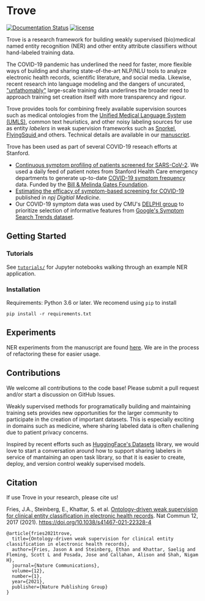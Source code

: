 # Trove 
<!--[![Build Status](https://travis-ci.com/som-shahlab/trove.svg?branch=main)](https://travis-ci.com/som-shahlab/trove)-->
[![Documentation Status](https://readthedocs.org/projects/trove/badge/?version=latest)](https://trove.readthedocs.io/en/latest/?badge=latest)
[![license](https://img.shields.io/badge/License-Apache%202.0-blue.svg)](https://opensource.org/licenses/Apache-2.0)

Trove is a research framework for building weakly supervised (bio)medical named entity recognition (NER) and other entity attribute classifiers without hand-labeled training data.

The COVID-19 pandemic has underlined the need for faster, more flexible ways of building and sharing state-of-the-art NLP/NLU tools to analyze electronic health records, scientific literature, and social media. Likewise, recent research into language modeling and the dangers of uncurated, ["unfathomably"](https://faculty.washington.edu/ebender/papers/Stochastic_Parrots.pdf) large-scale training data underlines the broader need to approach training set creation itself with more transparency and rigour.  

Trove provides tools for combining freely available supervision sources such as medical ontologies from the [Unified Medical Language System (UMLS)](https://www.nlm.nih.gov/research/umls/index.html), common text heuristics, and other noisy labeling sources for use as entity *labelers* in weak supervision frameworks such as [Snorkel](https://github.com/snorkel-team/snorkel), [FlyingSquid ](https://github.com/HazyResearch/flyingsquid) and others. Technical details are available in our [manuscript](https://www.nature.com/articles/s41467-021-22328-4).



Trove has been used as part of several COVID-19 reseach efforts at Stanford. 

- [Continuous symptom profiling of patients screened for SARS-CoV-2](https://med.stanford.edu/covid19/research.html#data-science-and-modeling). We used a daily feed of patient notes from Stanford Health Care emergency departments to generate up-to-date [COVID-19 symptom frequency](https://docs.google.com/spreadsheets/d/1iZZvbv94fpZdC6XaiPosiniMOh18etSPliAXVlLLr1w/edit#gid=344371264) data. Funded by the [Bill & Melinda Gates Foundation](https://www.gatesfoundation.org/about/committed-grants/2020/04/inv017214).
- [Estimating the efficacy of symptom-based screening for COVID-19](https://rdcu.be/chSrv) published in *npj Digitial Medicine*.
- Our COVID-19 symptom data was used by CMU's [DELPHI group](https://covidcast.cmu.edu/) to prioritize selection of informative features from [Google's Symptom Search Trends dataset](https://github.com/GoogleCloudPlatform/covid-19-open-data/blob/main/docs/table-search-trends.md).


## Getting Started

### Tutorials

See [`tutorials/`](https://github.com/som-shahlab/trove/tree/dev/tutorials) for Jupyter notebooks walking through an example NER application.

### Installation

Requirements: Python 3.6 or later. We recomend using `pip` to install 

`pip install -r requirements.txt`

## Experiments

NER experiments from the manuscript are found [here](https://github.com/som-shahlab/trove/tree/manuscript/scripts). We are in the process of refactoring these for easier usage.

## Contributions
We welcome all contributions to the code base! Please submit a pull request and/or start a discussion on GitHub Issues.

Weakly supervised methods for programatically building and maintaining training sets provides new opportunities for the larger community to participate in the creation of important datasets. This is especially exciting in domains such as medicine, where sharing labeled data is often challening due to patient privacy concerns.

Inspired by recent efforts such as [HuggingFace's Datasets](https://github.com/huggingface/datasets) library,
we would love to start a conversation around how to support sharing labelers in service of mantaining an open task library, so that it is easier to create, deploy, and version control weakly supervised models. 


## Citation
If use Trove in your research, please cite us!

Fries, J.A., Steinberg, E., Khattar, S. et al. [Ontology-driven weak supervision for clinical entity classification in electronic health records](https://www.nature.com/articles/s41467-021-22328-4). Nat Commun 12, 2017 (2021). https://doi.org/10.1038/s41467-021-22328-4

```
@article{fries2021trove,
  title={Ontology-driven weak supervision for clinical entity classification in electronic health records},
  author={Fries, Jason A and Steinberg, Ethan and Khattar, Saelig and Fleming, Scott L and Posada, Jose and Callahan, Alison and Shah, Nigam H},
  journal={Nature Communications},
  volume={12},
  number={1},
  year={2021},
  publisher={Nature Publishing Group}
}
```


